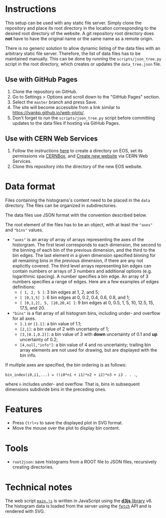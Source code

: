 # Instructions
This setup can be used with any static file server.
Simply clone the repository and place its root directory in the location corresponding to the desired root directory of the website.
A git repository root directory does **not** have to have the original name or the same name as a remote origin.

There is no generic solution to allow dynamic listing of the data files with an arbitrary static file server.
Therefore, the list of data files has to be maintained manually.
This can be done by running the `scripts/json_tree.py` script in the root directory, which creates or updates the `data_tree.json` file.

## Use with GitHub Pages
1. Clone the repository on GitHub.
2. Go to Settings > Options and scroll down to the "GitHub Pages" section.
3. Select the `master` branch and press Save.
4. The site will become accessible from a link similar to https://ivankp.github.io/web-plots/.
5. Don't forget to run the `scripts/json_tree.py` script before committing updates to the data files if hosting via GitHub Pages.

## Use with CERN Web Services
1. Follow the instructions [here](https://cernbox-manual.web.cern.ch/cernbox-manual/en/web/personal_website_content.html)
to create a directory on EOS, set its permissions via [CERNBox](https://cernbox.cern.ch/),
and [Create new website](https://cern.ch/webservices/Services/CreateNewSite/) via CERN Web Services.
2. Clone this repository into the directory of the new EOS website.

# Data format
Files containing the histograms's content need to be placed in the `data` directory.
The files can be organized in subdirectories.

The data files use JSON format with the convention described below.

The root element of the files has to be an object, with at least the `"axes"` and `"bins"` values.

- `"axes"` is an array of array of arrays representing the axes of the historgram.
The first level corresponds to each dimension, the second to the binning of each bin of the previous dimension, and the third to the bin edges.
The last element in a given dimension specified binning for all remaining bins in the previous dimension, if there are any not explicitly covered.
The third level arrays representing bin edges can contain numbers or arrays of 3 numbers and additional options (e.g. logarithmic spacing).
A number specifies a bin edge. An array of 3 numbers specifies a range of edges.
Here are a few examples of edges definitions:
    - `[ 1, 2, 5 ]`: 3 bin edges at 1, 2, and 5;
    - `[ [0,1,5] ]`: 6 bin edges at 0, 0.2, 0.4, 0.6, 0.8, and 1;
    - `[ [0,1,2], 5, [10,20,4] ]`: 9 bin edges at 0, 0.5, 1, 5, 10, 12.5, 15, 17.5, and 20.
- `"bins"` is a flat array of all histogram bins, including under- and overflow for all axes.
    - `1.1` or `[1.1]`: a bin value of 1.1;
    - `[2,1]`: a bin value of 2 with uncertainty of 1;
    - `[3,[0.1,0.2]]`: a bin value of 3 with **down** uncertainty of 0.1 and **up** uncertainty of 0.2;
    - `[4,null,"info"]`: a bin value of 4 and no uncertainty;
      trailing bin array elements are not used for drawing, but are displayed with the bin info.

If multiple axes are specified, the bin ordering is as follows:

`bin_index(i0,i1,...) = ((i0*n1 + i1)*n2 + i2)*n3 + i3 . . .`,

where `n` includes under- and overflow.
That is, bins in subsequent dimensions subdivide bins in the preceding ones.

# Features
- Press `Ctrl+s` to save the displayed plot in SVG format.
- Move the mouse over the plot to display bin content.

# Tools
- `root2json`: save histograms from a ROOT file to JSON files, recursively creating directories.

# Technical notes
The web script [`main.js`](main.js) is written in JavaScript using the [**d3js** library](https://d3js.org/) v6.
The histogram data is loaded from the server using the [`fetch`](https://developer.mozilla.org/en-US/docs/Web/API/Fetch_API/Using_Fetch) API
and is rendered with SVG.
